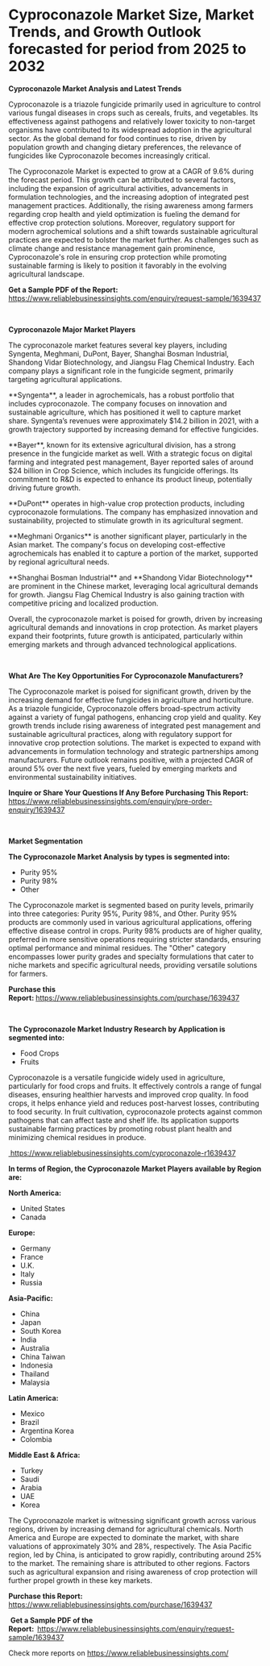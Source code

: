 <p><h1>Cyproconazole Market Size, Market Trends, and Growth Outlook forecasted for period from 2025 to 2032</h1></p><p><strong>Cyproconazole Market Analysis and Latest Trends</strong></p>
<p><p>Cyproconazole is a triazole fungicide primarily used in agriculture to control various fungal diseases in crops such as cereals, fruits, and vegetables. Its effectiveness against pathogens and relatively lower toxicity to non-target organisms have contributed to its widespread adoption in the agricultural sector. As the global demand for food continues to rise, driven by population growth and changing dietary preferences, the relevance of fungicides like Cyproconazole becomes increasingly critical.</p><p>The Cyproconazole Market is expected to grow at a CAGR of 9.6% during the forecast period. This growth can be attributed to several factors, including the expansion of agricultural activities, advancements in formulation technologies, and the increasing adoption of integrated pest management practices. Additionally, the rising awareness among farmers regarding crop health and yield optimization is fueling the demand for effective crop protection solutions. Moreover, regulatory support for modern agrochemical solutions and a shift towards sustainable agricultural practices are expected to bolster the market further. As challenges such as climate change and resistance management gain prominence, Cyproconazole's role in ensuring crop protection while promoting sustainable farming is likely to position it favorably in the evolving agricultural landscape.</p></p>
<p><strong>Get a Sample PDF of the Report:&nbsp;</strong> <a href="https://www.reliablebusinessinsights.com/enquiry/request-sample/1639437?utm_campaign=1106&utm_medium=2&utm_source=Github&utm_content=ia&utm_term=30012025&utm_id=cyproconazole">https://www.reliablebusinessinsights.com/enquiry/request-sample/1639437</a></p>
<p>&nbsp;</p>
<p><strong>Cyproconazole Major Market Players</strong></p>
<p><p>The cyproconazole market features several key players, including Syngenta, Meghmani, DuPont, Bayer, Shanghai Bosman Industrial, Shandong Vidar Biotechnology, and Jiangsu Flag Chemical Industry. Each company plays a significant role in the fungicide segment, primarily targeting agricultural applications.</p><p>**Syngenta**, a leader in agrochemicals, has a robust portfolio that includes cyproconazole. The company focuses on innovation and sustainable agriculture, which has positioned it well to capture market share. Syngenta’s revenues were approximately $14.2 billion in 2021, with a growth trajectory supported by increasing demand for effective fungicides.</p><p>**Bayer**, known for its extensive agricultural division, has a strong presence in the fungicide market as well. With a strategic focus on digital farming and integrated pest management, Bayer reported sales of around $24 billion in Crop Science, which includes its fungicide offerings. Its commitment to R&D is expected to enhance its product lineup, potentially driving future growth.</p><p>**DuPont** operates in high-value crop protection products, including cyproconazole formulations. The company has emphasized innovation and sustainability, projected to stimulate growth in its agricultural segment.</p><p>**Meghmani Organics** is another significant player, particularly in the Asian market. The company's focus on developing cost-effective agrochemicals has enabled it to capture a portion of the market, supported by regional agricultural needs.</p><p>**Shanghai Bosman Industrial** and **Shandong Vidar Biotechnology** are prominent in the Chinese market, leveraging local agricultural demands for growth. Jiangsu Flag Chemical Industry is also gaining traction with competitive pricing and localized production.</p><p>Overall, the cyproconazole market is poised for growth, driven by increasing agricultural demands and innovations in crop protection. As market players expand their footprints, future growth is anticipated, particularly within emerging markets and through advanced technological applications.</p></p>
<p>&nbsp;</p>
<p><strong>What Are The Key Opportunities For Cyproconazole Manufacturers?</strong></p>
<p><p>The Cyproconazole market is poised for significant growth, driven by the increasing demand for effective fungicides in agriculture and horticulture. As a triazole fungicide, Cyproconazole offers broad-spectrum activity against a variety of fungal pathogens, enhancing crop yield and quality. Key growth trends include rising awareness of integrated pest management and sustainable agricultural practices, along with regulatory support for innovative crop protection solutions. The market is expected to expand with advancements in formulation technology and strategic partnerships among manufacturers. Future outlook remains positive, with a projected CAGR of around 5% over the next five years, fueled by emerging markets and environmental sustainability initiatives.</p></p>
<p><strong>Inquire or Share Your Questions If Any Before Purchasing This Report:</strong> <a href="https://www.reliablebusinessinsights.com/enquiry/pre-order-enquiry/1639437?utm_campaign=1106&utm_medium=2&utm_source=Github&utm_content=ia&utm_term=30012025&utm_id=cyproconazole">https://www.reliablebusinessinsights.com/enquiry/pre-order-enquiry/1639437</a></p>
<p>&nbsp;</p>
<p><strong>Market Segmentation</strong></p>
<p><strong>The Cyproconazole Market Analysis by types is segmented into:</strong></p>
<p><ul><li>Purity 95%</li><li>Purity 98%</li><li>Other</li></ul></p>
<p><p>The Cyproconazole market is segmented based on purity levels, primarily into three categories: Purity 95%, Purity 98%, and Other. Purity 95% products are commonly used in various agricultural applications, offering effective disease control in crops. Purity 98% products are of higher quality, preferred in more sensitive operations requiring stricter standards, ensuring optimal performance and minimal residues. The "Other" category encompasses lower purity grades and specialty formulations that cater to niche markets and specific agricultural needs, providing versatile solutions for farmers.</p></p>
<p><strong>Purchase this Report:&nbsp;</strong><a href="https://www.reliablebusinessinsights.com/purchase/1639437?utm_campaign=1106&utm_medium=2&utm_source=Github&utm_content=ia&utm_term=30012025&utm_id=cyproconazole">https://www.reliablebusinessinsights.com/purchase/1639437</a></p>
<p>&nbsp;</p>
<p><strong>The Cyproconazole Market Industry Research by Application is segmented into:</strong></p>
<p><ul><li>Food Crops</li><li>Fruits</li></ul></p>
<p><p>Cyproconazole is a versatile fungicide widely used in agriculture, particularly for food crops and fruits. It effectively controls a range of fungal diseases, ensuring healthier harvests and improved crop quality. In food crops, it helps enhance yield and reduces post-harvest losses, contributing to food security. In fruit cultivation, cyproconazole protects against common pathogens that can affect taste and shelf life. Its application supports sustainable farming practices by promoting robust plant health and minimizing chemical residues in produce.</p></p>
<p><a href="https://www.reliablebusinessinsights.com/cyproconazole-r1639437?utm_campaign=1106&utm_medium=2&utm_source=Github&utm_content=ia&utm_term=30012025&utm_id=cyproconazole">&nbsp;https://www.reliablebusinessinsights.com/cyproconazole-r1639437</a></p>
<p><strong>In terms of Region, the Cyproconazole Market Players available by Region are:</strong></p>
<p>
    <p> <strong> North America: </strong>
        <ul>
            <li>United States</li>
            <li>Canada</li>
        </ul>
        </p> 
    <p> <strong> Europe: </strong>
        <ul>
            <li>Germany</li>
            <li>France</li>
            <li>U.K.</li>
            <li>Italy</li>
            <li>Russia</li>
        </ul>
        </p> 
    <p> <strong> Asia-Pacific: </strong>
        <ul>
            <li>China</li>
            <li>Japan</li>
            <li>South Korea</li>
            <li>India</li>
            <li>Australia</li>
            <li>China Taiwan</li>
            <li>Indonesia</li>
            <li>Thailand</li>
            <li>Malaysia</li>
        </ul>
        </p> 
    <p> <strong> Latin America: </strong>
        <ul>
            <li>Mexico</li>
            <li>Brazil</li>
            <li>Argentina Korea</li>
            <li>Colombia</li>
        </ul>
        </p> 
    <p> <strong> Middle East & Africa: </strong>
        <ul>
            <li>Turkey</li>
            <li>Saudi</li>
            <li>Arabia</li>
            <li>UAE</li>
            <li>Korea</li>
        </ul>
    </p>
    </p>
<p><p>The Cyproconazole market is witnessing significant growth across various regions, driven by increasing demand for agricultural chemicals. North America and Europe are expected to dominate the market, with share valuations of approximately 30% and 28%, respectively. The Asia Pacific region, led by China, is anticipated to grow rapidly, contributing around 25% to the market. The remaining share is attributed to other regions. Factors such as agricultural expansion and rising awareness of crop protection will further propel growth in these key markets.</p></p>
<p><strong>Purchase this Report: </strong><a href="https://www.reliablebusinessinsights.com/purchase/1639437?utm_campaign=1106&utm_medium=2&utm_source=Github&utm_content=ia&utm_term=30012025&utm_id=cyproconazole">https://www.reliablebusinessinsights.com/purchase/1639437</a></p>
<p>&nbsp;<strong>Get a Sample PDF of the Report:&nbsp;&nbsp;</strong><a href="https://www.reliablebusinessinsights.com/enquiry/request-sample/1639437?utm_campaign=1106&utm_medium=2&utm_source=Github&utm_content=ia&utm_term=30012025&utm_id=cyproconazole">https://www.reliablebusinessinsights.com/enquiry/request-sample/1639437</a></p>
<p><strong></strong></p>
<p>Check more reports on <a href="https://www.reliablebusinessinsights.com/?utm_campaign=1106&utm_medium=2&utm_source=Github&utm_content=ia&utm_term=30012025&utm_id=cyproconazole">https://www.reliablebusinessinsights.com/</a></p>